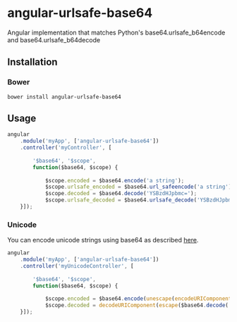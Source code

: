 # angular-urlsafe-base64
Angular implementation that matches Python's base64.urlsafe_b64encode and base64.urlsafe_b64decode


## Installation

### Bower

```
bower install angular-urlsafe-base64
```



## Usage

```javascript
angular
    .module('myApp', ['angular-urlsafe-base64'])
    .controller('myController', [
    
        '$base64', '$scope', 
        function($base64, $scope) {
        
            $scope.encoded = $base64.encode('a string');
            $scope.urlsafe_encoded = $base64.url_safeencode('a string');
            $scope.decoded = $base64.decode('YSBzdHJpbmc=');
            $scope.urlsafe_decoded = $base64.urlsafe_decode('YSBzdHJpbmc=');
    }]);
```

### Unicode

You can encode unicode strings using base64 as described [here](https://developer.mozilla.org/en-US/docs/Web/API/WindowBase64/Base64_encoding_and_decoding#The_.22Unicode_Problem.22).

```javascript
angular
    .module('myApp', ['angular-urlsafe-base64'])
    .controller('myUnicodeController', [
    
        '$base64', '$scope', 
        function($base64, $scope) {
        
            $scope.encoded = $base64.encode(unescape(encodeURIComponent('✓ a string')));
            $scope.decoded = decodeURIComponent(escape($base64.decode('4pyTIGEgc3RyaW5n')));
    }]);
```


